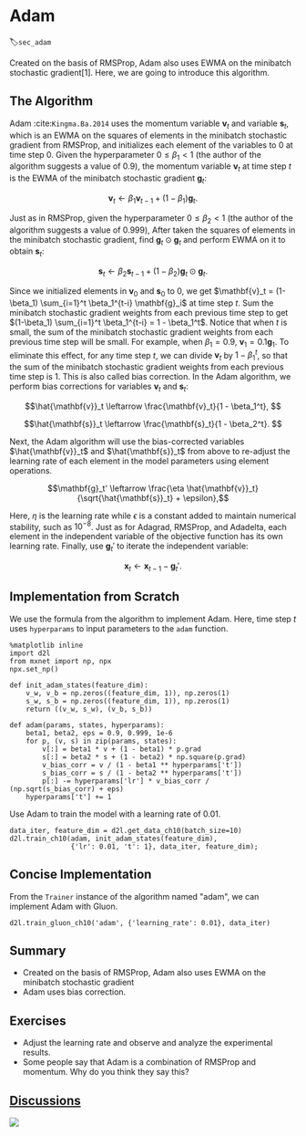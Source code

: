 # Adam
:label:`sec_adam`

Created on the basis of RMSProp, Adam also uses EWMA on the minibatch stochastic gradient[1]. Here, we are going to introduce this algorithm.

## The Algorithm

Adam :cite:`Kingma.Ba.2014` uses the momentum variable $\mathbf{v}_t$ and variable $\mathbf{s}_t$, which is an EWMA on the squares of elements in the minibatch stochastic gradient from RMSProp, and initializes each element of the variables to 0 at time step 0. Given the hyperparameter $0 \leq \beta_1 < 1$ (the author of the algorithm suggests a value of 0.9), the momentum variable $\mathbf{v}_t$ at time step $t$ is the EWMA of the minibatch stochastic gradient $\mathbf{g}_t$:

$$\mathbf{v}_t \leftarrow \beta_1 \mathbf{v}_{t-1} + (1 - \beta_1) \mathbf{g}_t. $$

Just as in RMSProp, given the hyperparameter $0 \leq \beta_2 < 1$ (the author of the algorithm suggests a value of 0.999),
After taken the squares of elements in the minibatch stochastic gradient, find $\mathbf{g}_t \odot \mathbf{g}_t$ and perform EWMA on it to obtain $\mathbf{s}_t$:

$$\mathbf{s}_t \leftarrow \beta_2 \mathbf{s}_{t-1} + (1 - \beta_2) \mathbf{g}_t \odot \mathbf{g}_t. $$

Since we initialized elements in $\mathbf{v}_0$ and $\mathbf{s}_0$ to 0,
we get $\mathbf{v}_t =  (1-\beta_1) \sum_{i=1}^t \beta_1^{t-i} \mathbf{g}_i$ at time step $t$. Sum the minibatch stochastic gradient weights from each previous time step to get $(1-\beta_1) \sum_{i=1}^t \beta_1^{t-i} = 1 - \beta_1^t$. Notice that when $t$ is small, the sum of the minibatch stochastic gradient weights from each previous time step will be small. For example, when $\beta_1 = 0.9$, $\mathbf{v}_1 = 0.1\mathbf{g}_1$. To eliminate this effect, for any time step $t$, we can divide $\mathbf{v}_t$ by $1 - \beta_1^t$, so that the sum of the minibatch stochastic gradient weights from each previous time step is 1. This is also called bias correction. In the Adam algorithm, we perform bias corrections for variables $\mathbf{v}_t$ and $\mathbf{s}_t$:

$$\hat{\mathbf{v}}_t \leftarrow \frac{\mathbf{v}_t}{1 - \beta_1^t}, $$

$$\hat{\mathbf{s}}_t \leftarrow \frac{\mathbf{s}_t}{1 - \beta_2^t}. $$


Next, the Adam algorithm will use the bias-corrected variables $\hat{\mathbf{v}}_t$ and $\hat{\mathbf{s}}_t$ from above to re-adjust the learning rate of each element in the model parameters using element operations.

$$\mathbf{g}_t' \leftarrow \frac{\eta \hat{\mathbf{v}}_t}{\sqrt{\hat{\mathbf{s}}_t} + \epsilon},$$

Here, $\eta$ is the learning rate while $\epsilon$ is a constant added to maintain numerical stability, such as $10^{-8}$. Just as for Adagrad, RMSProp, and Adadelta, each element in the independent variable of the objective function has its own learning rate. Finally, use $\mathbf{g}_t'$ to iterate the independent variable:

$$\mathbf{x}_t \leftarrow \mathbf{x}_{t-1} - \mathbf{g}_t'. $$

## Implementation from Scratch

We use the formula from the algorithm to implement Adam. Here, time step $t$ uses `hyperparams` to input parameters to the `adam` function.

```{.python .input  n=2}
%matplotlib inline
import d2l
from mxnet import np, npx
npx.set_np()

def init_adam_states(feature_dim):
    v_w, v_b = np.zeros((feature_dim, 1)), np.zeros(1)
    s_w, s_b = np.zeros((feature_dim, 1)), np.zeros(1)
    return ((v_w, s_w), (v_b, s_b))

def adam(params, states, hyperparams):
    beta1, beta2, eps = 0.9, 0.999, 1e-6
    for p, (v, s) in zip(params, states):
        v[:] = beta1 * v + (1 - beta1) * p.grad
        s[:] = beta2 * s + (1 - beta2) * np.square(p.grad)
        v_bias_corr = v / (1 - beta1 ** hyperparams['t'])
        s_bias_corr = s / (1 - beta2 ** hyperparams['t'])
        p[:] -= hyperparams['lr'] * v_bias_corr / (np.sqrt(s_bias_corr) + eps)
    hyperparams['t'] += 1
```

Use Adam to train the model with a learning rate of $0.01$.

```{.python .input  n=5}
data_iter, feature_dim = d2l.get_data_ch10(batch_size=10)
d2l.train_ch10(adam, init_adam_states(feature_dim),
               {'lr': 0.01, 't': 1}, data_iter, feature_dim);
```

## Concise Implementation

From the `Trainer` instance of the algorithm named "adam", we can implement Adam with Gluon.

```{.python .input  n=11}
d2l.train_gluon_ch10('adam', {'learning_rate': 0.01}, data_iter)
```

## Summary

* Created on the basis of RMSProp, Adam also uses EWMA on the minibatch stochastic gradient
* Adam uses bias correction.

## Exercises

* Adjust the learning rate and observe and analyze the experimental results.
* Some people say that Adam is a combination of RMSProp and momentum. Why do you think they say this?



## [Discussions](https://discuss.mxnet.io/t/2378)

![](../img/qr_adam.svg)
